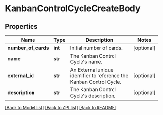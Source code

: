 # KanbanControlCycleCreateBody

## Properties
Name | Type | Description | Notes
------------ | ------------- | ------------- | -------------
**number_of_cards** | **int** | Initial number of cards. | [optional] 
**name** | **str** | The Kanban Control Cycle&#x27;s name. | 
**external_id** | **str** | An External unique identifier to reference the Kanban Control Cycle. | [optional] 
**description** | **str** | The Kanban Control Cycle&#x27;s description. | [optional] 

[[Back to Model list]](../README.md#documentation-for-models) [[Back to API list]](../README.md#documentation-for-api-endpoints) [[Back to README]](../README.md)

